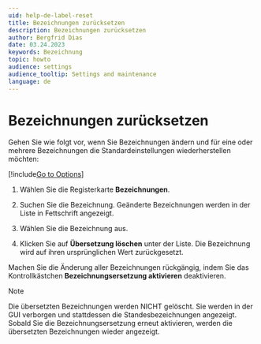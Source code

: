 ```yaml
---
uid: help-de-label-reset
title: Bezeichnungen zurücksetzen
description: Bezeichnungen zurücksetzen
author: Bergfrid Dias
date: 03.24.2023
keywords: Bezeichnung
topic: howto
audience: settings
audience_tooltip: Settings and maintenance
language: de
---
```


# Bezeichnungen zurücksetzen

Gehen Sie wie folgt vor, wenn Sie Bezeichnungen ändern und für eine oder mehrere Bezeichnungen die Standardeinstellungen wiederherstellen möchten:

[!include[Go to Options](../includes/open-options.md)]

1. Wählen Sie die Registerkarte **Bezeichnungen**.

1. Suchen Sie die Bezeichnung. Geänderte Bezeichnungen werden in der Liste in Fettschrift angezeigt.

1. Wählen Sie die Bezeichnung aus.

1. Klicken Sie auf **Übersetzung löschen** unter der Liste. Die Bezeichnung wird auf ihren ursprünglichen Wert zurückgesetzt.

Machen Sie die Änderung aller Bezeichnungen rückgängig, indem Sie das Kontrollkästchen **Bezeichnungsersetzung aktivieren** deaktivieren.

> [!NOTE]
> Die übersetzten Bezeichnungen werden NICHT gelöscht. Sie werden in der GUI verborgen und stattdessen die Standesbezeichnungen angezeigt. Sobald Sie die Bezeichnungsersetzung erneut aktivieren, werden die übersetzten Bezeichnungen wieder angezeigt.

<!-- Referenced links -->

<!-- Referenced images -->
